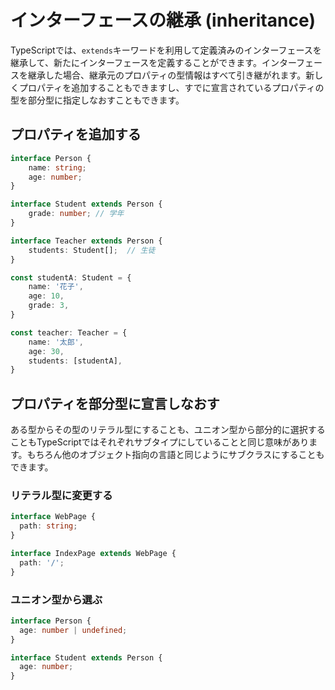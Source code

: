 # インターフェースの継承 \(inheritance\)

TypeScriptでは、`extends`キーワードを利用して定義済みのインターフェースを継承して、新たにインターフェースを定義することができます。インターフェースを継承した場合、継承元のプロパティの型情報はすべて引き継がれます。新しくプロパティを追加することもできますし、すでに宣言されているプロパティの型を部分型に指定しなおすこともできます。

## プロパティを追加する

```typescript
interface Person {
    name: string;
    age: number;
}

interface Student extends Person {
    grade: number; // 学年
}

interface Teacher extends Person {
    students: Student[];  // 生徒
}

const studentA: Student = {
    name: '花子',
    age: 10,
    grade: 3,
}

const teacher: Teacher = {
    name: '太郎',
    age: 30,
    students: [studentA],
}
```

## プロパティを部分型に宣言しなおす

ある型からその型のリテラル型にすることも、ユニオン型から部分的に選択することもTypeScriptではそれぞれサブタイプにしていることと同じ意味があります。もちろん他のオブジェクト指向の言語と同じようにサブクラスにすることもできます。

### リテラル型に変更する

```typescript
interface WebPage {
  path: string;
}

interface IndexPage extends WebPage {
  path: '/';
}
```

### ユニオン型から選ぶ

```typescript
interface Person {
  age: number | undefined;
}

interface Student extends Person {
  age: number;
}
```

